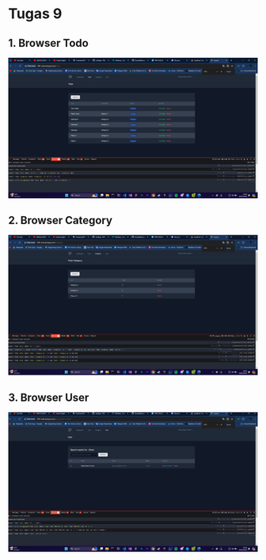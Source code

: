 # Tugas 9

## 1. Browser Todo
![Alt text](screenshot/tugas9/Todo.png)
## 2. Browser Category
![Alt text](screenshot/tugas9/category.png)
## 3. Browser User
![Alt text](screenshot/tugas9/User.png)
